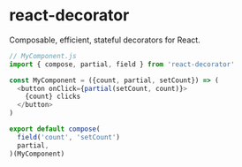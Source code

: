 # react-decorator

Composable, efficient, stateful decorators for React.

```javascript
// MyComponent.js
import { compose, partial, field } from 'react-decorator'

const MyComponent = ({count, partial, setCount}) => (
  <button onClick={partial(setCount, count)}>
    {count} clicks
  </button>
)

export default compose(
  field('count', 'setCount')
  partial,
)(MyComponent)
```
